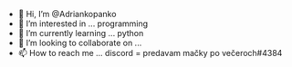 - 👋 Hi, I’m @Adriankopanko
- 👀 I’m interested in ... programming
- 🌱 I’m currently learning ... python 
- 💞️ I’m looking to collaborate on ...
- 📫 How to reach me ... discord = predavam mačky po večeroch#4384

<!---
Adriankopanko/Adriankopanko is a ✨ special ✨ repository because its `README.md` (this file) appears on your GitHub profile.
You can click the Preview link to take a look at your changes.
--->
